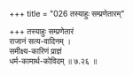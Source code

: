 +++
title = "026 तस्याहुः सम्प्रणेतारम्"

+++
तस्याहुः सम्प्रणेतारं  
राजानं सत्य-वादिनम् ।  
समीक्ष्य-कारिणं प्राज्ञं  
धर्म-कामार्थ-कोविदम्  ॥ ७.२६ ॥